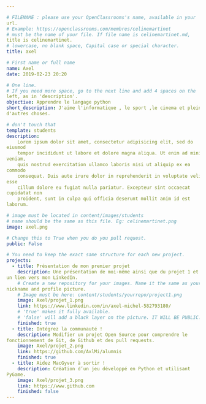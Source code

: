 ```yaml
---

# FILENAME : please use your OpenClassrooms's name, available in your 
url.
# Example: https://openclassrooms.com/membres/celinemartinet
# must be the name of your file. If file name is celinemartinet.md, 
title is celinemartinet.
# lowercase, no blank space, Capital case or special character.
title: axel

# First name or full name
name: Axel
date: 2019-02-23 20:20

# One line.
# If you need more space, go to the next line and add 4 spaces on the 
left, as in 'description'.
objective: Apprendre le langage python
short_description: J'aime l'informatique , le sport ,le cinema et pleins 
d'autres choses.

# don't touch that
template: students
description:
    Lorem ipsum dolor sit amet, consectetur adipisicing elit, sed do 
eiusmod
    tempor incididunt ut labore et dolore magna aliqua. Ut enim ad minim 
veniam,
    quis nostrud exercitation ullamco laboris nisi ut aliquip ex ea 
commodo
    consequat. Duis aute irure dolor in reprehenderit in voluptate velit 
esse
    cillum dolore eu fugiat nulla pariatur. Excepteur sint occaecat 
cupidatat non
    proident, sunt in culpa qui officia deserunt mollit anim id est 
laborum.

# image must be located in content/images/students
# name should be the same as this file. Eg: celinemartinet.png
image: axel.png

# Change this to True when you do you pull request.
public: False

# You need to keep the exact same structure for each new project.
projects:
  - title: Présentation de mon premier projet
    description: Une présentation de moi-même ainsi que du projet 1 et 
un lien vers mon LinkedIn.
    # Create a new repository for your images. Name it the same as your 
nickname and profile picture.
    # Image must be here: content/students/yourrepo/project1.png
    image: Axel/projet_1.png
    link: https://www.linkedin.com/in/axel-michel-582793180/
    # 'true' makes it fully available.
    # 'false' will add a black layer on the picture. IT WILL BE PUBLIC!
    finished: true
  - title: Intégrez la communauté !
    description: Modifier un projet Open Source pour comprendre le 
fonctionnement de Git, de Github et des pull requests. 
    image: Axel/projet_2.png
    link: https://github.com/AxlMi/alumnis
    finished: true
  - title: Aidez MacGyver à sortir !
    description: Création d’un jeu développé en Python et utilisant 
PyGame.
    image: Axel/projet_3.png
    link: https://www.github.com
    finished: false
---
```

